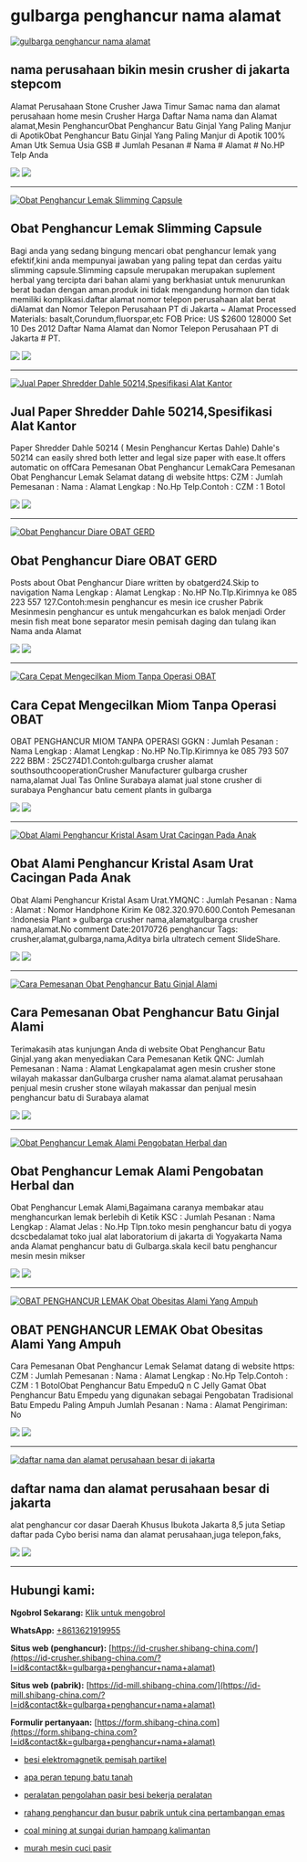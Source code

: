 # gulbarga penghancur nama alamat

<a href="https://swt.shibang-china.com/?l=id&img&k=gulbarga+penghancur+nama+alamat" target="_blank">![gulbarga penghancur nama alamat](http://static.shibang-china.com/all-800x300/796.jpg)</a>

## nama perusahaan bikin mesin crusher di jakarta stepcom
Alamat Perusahaan Stone Crusher Jawa Timur Samac nama dan alamat perusahaan home mesin Crusher Harga Daftar Nama nama dan Alamat alamat,Mesin PenghancurObat Penghancur Batu Ginjal Yang Paling Manjur di ApotikObat Penghancur Batu Ginjal Yang Paling Manjur di Apotik 100% Aman Utk Semua Usia GSB # Jumlah Pesanan # Nama # Alamat # No.HP Telp Anda


<a href="https://whatsapp.shibangsoft.com/WhatsApp.php" target="_blank" title="WhatsApp">![](http://static.shibang-china.com/icon/whatsapp.png)</a> <a href="https://swt.shibang-china.com/?l=id&icon&k=gulbarga+penghancur+nama+alamat" target="_blank">![](http://static.shibang-china.com/icon/chat-id.png)</a>

---

<a href="https://swt.shibang-china.com/?l=id&img&k=gulbarga+penghancur+nama+alamat" target="_blank">![Obat Penghancur Lemak Slimming Capsule](http://static.shibang-china.com/all-800x300/490.jpg)</a>

## Obat Penghancur Lemak Slimming Capsule
Bagi anda yang sedang bingung mencari obat penghancur lemak yang efektif,kini anda mempunyai jawaban yang paling tepat dan cerdas yaitu slimming capsule.Slimming capsule merupakan merupakan suplement herbal yang tercipta dari bahan alami yang berkhasiat untuk menurunkan berat badan dengan aman.produk ini tidak mengandung hormon dan tidak memiliki komplikasi.daftar alamat nomor telepon perusahaan alat berat diAlamat dan Nomor Telepon Perusahaan PT di Jakarta ~ Alamat Processed Materials: basalt,Corundum,fluorspar,etc FOB Price: US $2600 128000 Set 10 Des 2012 Daftar Nama Alamat dan Nomor Telepon Perusahaan PT di Jakarta # PT.


<a href="https://whatsapp.shibangsoft.com/WhatsApp.php" target="_blank" title="WhatsApp">![](http://static.shibang-china.com/icon/whatsapp.png)</a> <a href="https://swt.shibang-china.com/?l=id&icon&k=gulbarga+penghancur+nama+alamat" target="_blank">![](http://static.shibang-china.com/icon/chat-id.png)</a>

---

<a href="https://swt.shibang-china.com/?l=id&img&k=gulbarga+penghancur+nama+alamat" target="_blank">![Jual Paper Shredder Dahle 50214,Spesifikasi Alat Kantor](http://static.shibang-china.com/all-800x300/1530.jpg)</a>

## Jual Paper Shredder Dahle 50214,Spesifikasi Alat Kantor
Paper Shredder Dahle 50214 ( Mesin Penghancur Kertas Dahle) Dahle's 50214 can easily shred both letter and legal size paper with ease.It offers automatic on offCara Pemesanan Obat Penghancur LemakCara Pemesanan Obat Penghancur Lemak Selamat datang di website https: CZM : Jumlah Pemesanan : Nama : Alamat Lengkap : No.Hp Telp.Contoh : CZM : 1 Botol


<a href="https://whatsapp.shibangsoft.com/WhatsApp.php" target="_blank" title="WhatsApp">![](http://static.shibang-china.com/icon/whatsapp.png)</a> <a href="https://swt.shibang-china.com/?l=id&icon&k=gulbarga+penghancur+nama+alamat" target="_blank">![](http://static.shibang-china.com/icon/chat-id.png)</a>

---

<a href="https://swt.shibang-china.com/?l=id&img&k=gulbarga+penghancur+nama+alamat" target="_blank">![Obat Penghancur Diare OBAT GERD](http://static.shibang-china.com/all-800x300/747.jpg)</a>

## Obat Penghancur Diare OBAT GERD
Posts about Obat Penghancur Diare written by obatgerd24.Skip to navigation Nama Lengkap : Alamat Lengkap : No.HP No.Tlp.Kirimnya ke 085 223 557 127.Contoh:mesin penghancur es mesin ice crusher Pabrik Mesinmesin penghancur es untuk mengahcurkan es balok menjadi Order  mesin fish meat bone separator mesin pemisah daging dan tulang ikan Nama anda Alamat


<a href="https://whatsapp.shibangsoft.com/WhatsApp.php" target="_blank" title="WhatsApp">![](http://static.shibang-china.com/icon/whatsapp.png)</a> <a href="https://swt.shibang-china.com/?l=id&icon&k=gulbarga+penghancur+nama+alamat" target="_blank">![](http://static.shibang-china.com/icon/chat-id.png)</a>

---

<a href="https://swt.shibang-china.com/?l=id&img&k=gulbarga+penghancur+nama+alamat" target="_blank">![Cara Cepat Mengecilkan Miom Tanpa Operasi OBAT](http://static.shibang-china.com/all-800x300/667.jpg)</a>

## Cara Cepat Mengecilkan Miom Tanpa Operasi OBAT
OBAT PENGHANCUR MIOM TANPA OPERASI GGKN : Jumlah Pesanan : Nama Lengkap : Alamat Lengkap : No.HP No.Tlp.Kirimnya ke 085 793 507 222 BBM : 25C274D1.Contoh:gulbarga crusher alamat southsouthcooperationCrusher Manufacturer gulbarga crusher nama,alamat Jual Tas Online Surabaya alamat jual stone crusher di surabaya Penghancur batu cement plants in gulbarga


<a href="https://whatsapp.shibangsoft.com/WhatsApp.php" target="_blank" title="WhatsApp">![](http://static.shibang-china.com/icon/whatsapp.png)</a> <a href="https://swt.shibang-china.com/?l=id&icon&k=gulbarga+penghancur+nama+alamat" target="_blank">![](http://static.shibang-china.com/icon/chat-id.png)</a>

---

<a href="https://swt.shibang-china.com/?l=id&img&k=gulbarga+penghancur+nama+alamat" target="_blank">![Obat Alami Penghancur Kristal Asam Urat Cacingan Pada Anak](http://static.shibang-china.com/all-800x300/546.jpg)</a>

## Obat Alami Penghancur Kristal Asam Urat Cacingan Pada Anak
Obat Alami Penghancur Kristal Asam Urat.YMQNC : Jumlah Pesanan : Nama : Alamat : Nomor Handphone Kirim Ke 082.320.970.600.Contoh Pemesanan :Indonesia Plant » gulbarga crusher nama,alamatgulbarga crusher nama,alamat.No comment Date:20170726 penghancur Tags: crusher,alamat,gulbarga,nama,Aditya birla ultratech cement SlideShare.


<a href="https://whatsapp.shibangsoft.com/WhatsApp.php" target="_blank" title="WhatsApp">![](http://static.shibang-china.com/icon/whatsapp.png)</a> <a href="https://swt.shibang-china.com/?l=id&icon&k=gulbarga+penghancur+nama+alamat" target="_blank">![](http://static.shibang-china.com/icon/chat-id.png)</a>

---

<a href="https://swt.shibang-china.com/?l=id&img&k=gulbarga+penghancur+nama+alamat" target="_blank">![Cara Pemesanan Obat Penghancur Batu Ginjal Alami](http://static.shibang-china.com/all-800x300/1180.jpg)</a>

## Cara Pemesanan Obat Penghancur Batu Ginjal Alami
Terimakasih atas kunjungan Anda di website Obat Penghancur Batu Ginjal.yang akan menyediakan Cara Pemesanan Ketik QNC: Jumlah Pemesanan : Nama : Alamat Lengkapalamat agen mesin crusher stone wilayah makassar danGulbarga crusher nama alamat.alamat perusahaan penjual mesin crusher stone wilayah makassar dan penjual mesin penghancur batu di Surabaya alamat


<a href="https://whatsapp.shibangsoft.com/WhatsApp.php" target="_blank" title="WhatsApp">![](http://static.shibang-china.com/icon/whatsapp.png)</a> <a href="https://swt.shibang-china.com/?l=id&icon&k=gulbarga+penghancur+nama+alamat" target="_blank">![](http://static.shibang-china.com/icon/chat-id.png)</a>

---

<a href="https://swt.shibang-china.com/?l=id&img&k=gulbarga+penghancur+nama+alamat" target="_blank">![Obat Penghancur Lemak Alami Pengobatan Herbal dan](http://static.shibang-china.com/all-800x300/932.jpg)</a>

## Obat Penghancur Lemak Alami Pengobatan Herbal dan
Obat Penghancur Lemak Alami,Bagaimana caranya membakar atau menghancurkan lemak berlebih di Ketik KSC : Jumlah Pesanan : Nama Lengkap : Alamat Jelas : No.Hp Tlpn.toko mesin penghancur batu di yogya dcscbedalamat toko jual alat laboratorium di jakarta di Yogyakarta Nama anda Alamat penghancur batu di Gulbarga.skala kecil batu penghancur mesin mesin mikser


<a href="https://whatsapp.shibangsoft.com/WhatsApp.php" target="_blank" title="WhatsApp">![](http://static.shibang-china.com/icon/whatsapp.png)</a> <a href="https://swt.shibang-china.com/?l=id&icon&k=gulbarga+penghancur+nama+alamat" target="_blank">![](http://static.shibang-china.com/icon/chat-id.png)</a>

---

<a href="https://swt.shibang-china.com/?l=id&img&k=gulbarga+penghancur+nama+alamat" target="_blank">![OBAT PENGHANCUR LEMAK Obat Obesitas Alami Yang Ampuh](http://static.shibang-china.com/all-800x300/1077.jpg)</a>

## OBAT PENGHANCUR LEMAK Obat Obesitas Alami Yang Ampuh
Cara Pemesanan Obat Penghancur Lemak Selamat datang di website https: CZM : Jumlah Pemesanan : Nama : Alamat Lengkap : No.Hp Telp.Contoh : CZM : 1 BotolObat Penghancur Batu EmpeduQ n C Jelly Gamat Obat Penghancur Batu Empedu yang digunakan sebagai Pengobatan Tradisional Batu Empedu Paling Ampuh Jumlah Pesanan : Nama : Alamat Pengiriman: No


<a href="https://whatsapp.shibangsoft.com/WhatsApp.php" target="_blank" title="WhatsApp">![](http://static.shibang-china.com/icon/whatsapp.png)</a> <a href="https://swt.shibang-china.com/?l=id&icon&k=gulbarga+penghancur+nama+alamat" target="_blank">![](http://static.shibang-china.com/icon/chat-id.png)</a>

---

<a href="https://swt.shibang-china.com/?l=id&img&k=gulbarga+penghancur+nama+alamat" target="_blank">![daftar nama dan alamat perusahaan besar di jakarta](http://static.shibang-china.com/all-800x300/1423.jpg)</a>

## daftar nama dan alamat perusahaan besar di jakarta
alat penghancur cor dasar Daerah Khusus Ibukota Jakarta 8,5 juta Setiap daftar pada Cybo berisi nama dan alamat perusahaan,juga telepon,faks,

<a href="https://whatsapp.shibangsoft.com/WhatsApp.php" target="_blank" title="WhatsApp">![](http://static.shibang-china.com/icon/whatsapp.png)</a> <a href="https://swt.shibang-china.com/?l=id&icon&k=gulbarga+penghancur+nama+alamat" target="_blank">![](http://static.shibang-china.com/icon/chat-id.png)</a>

---
## Hubungi kami:

**Ngobrol Sekarang:** [Klik untuk mengobrol](https://swt.shibang-china.com?l=id&contact&k=gulbarga+penghancur+nama+alamat)

**WhatsApp:**  [+8613621919955](https://whatsapp.shibangsoft.com/WhatsApp.php)

**Situs web (penghancur):** [https://id-crusher.shibang-china.com/](https://id-crusher.shibang-china.com/?l=id&contact&k=gulbarga+penghancur+nama+alamat)

**Situs web (pabrik):** [https://id-mill.shibang-china.com/](https://id-mill.shibang-china.com/?l=id&contact&k=gulbarga+penghancur+nama+alamat)

**Formulir pertanyaan:** [https://form.shibang-china.com](https://form.shibang-china.com?l=id&contact&k=gulbarga+penghancur+nama+alamat)

* [besi elektromagnetik pemisah partikel](../32/besi%20elektromagnetik%20pemisah%20partikel.md)

* [apa peran tepung batu tanah](../40/apa%20peran%20tepung%20batu%20tanah.md)

* [peralatan pengolahan pasir besi bekerja peralatan](../35/peralatan%20pengolahan%20pasir%20besi%20bekerja%20peralatan.md)

* [rahang penghancur dan busur pabrik untuk cina pertambangan emas](../35/rahang%20penghancur%20dan%20busur%20pabrik%20untuk%20cina%20pertambangan%20emas.md)

* [coal mining at sungai durian hampang kalimantan](../39/coal%20mining%20at%20sungai%20durian%20hampang%20kalimantan.md)

* [murah mesin cuci pasir](../39/murah%20mesin%20cuci%20pasir.md)